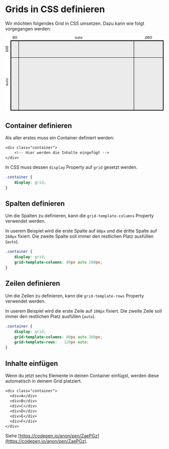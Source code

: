 # Grids in CSS definieren

Wir möchten folgendes Grid in CSS umsetzen. Dazu kann wie folgt vorgegangen werden:

![Container](../../.gitbook/assets/code-example-1.png)

## Container definieren

Als aller erstes muss ein Container definiert werden:

```markup
<div class="container">
    <!-- Hier werden die Inhalte eingefügt -->
</div>
```

In CSS muss dessen `display` Property auf `grid` gesetzt werden.

```css
.container {
    display: grid;
}
```

## Spalten definieren

Um die Spalten zu definieren, kann die `grid-template-columns` Property verwendet werden.

In userem Beispiel wird die erste Spalte auf `80px` und die dritte Spalte auf `260px` fixiert. Die zweite Spalte soll immer den restlichen Platz ausfüllen \(`auto`\).

```css
.container {
    display: grid;
    grid-template-columns: 80px auto 260px;
}
```

## Zeilen definieren

Um die Zeilen zu definieren, kann die `grid-template-rows` Property verwendet werden.

In userem Beispiel wird die erste Zeile auf `100px` fixiert. Die zweite Zeile soll immer den restlichen Platz ausfüllen \(`auto`\).

```css
.container {
    display: grid;
    grid-template-columns: 80px auto 260px;
    grid-template-rows:   120px auto;
}
```

## Inhalte einfügen

Wenn du jetzt sechs Elemente in deinen Container einfügst, werden diese automatisch in deinem Grid platziert.

```markup
<div class="container">
  <div>A</div>
  <div>B</div>
  <div>C</div>
  <div>D</div>
  <div>E</div>
  <div>F</div>
</div>
```

Siehe [https://codepen.io/anon/pen/ZaePGz](https://codepen.io/anon/pen/ZaePGz).

